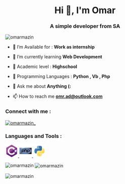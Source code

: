 <h1 align="center">Hi 👋, I'm Omar</h1>
<h3 align="center">A simple developer from SA</h3>

<p align="left"> <img src="https://komarev.com/ghpvc/?username=omarmazin&label=Profile%20views&color=0e75b6&style=flat" alt="omarmazin" /> </p>

- 🔭 I’m Available for  : **Work as internship**

- 🌱 I’m currently learning **Web Development**

- 👯 Academic level : **Highschool**

- 🤝 Programming Languages : **Python , Vb , Php**

- 💬 Ask me about **Anything (:**

- 📫 How to reach me **omr.ad@outlook.com**

<h3 align="left">Connect with me :</h3>
<p align="left">
<a href="https://instagram.com/omarmazin_" target="blank"><img align="center" src="https://raw.githubusercontent.com/rahuldkjain/github-profile-readme-generator/master/src/images/icons/Social/instagram.svg" alt="omarmazin_" height="30" width="40" /></a>
</p>

<h3 align="left">Languages and Tools :</h3>
<p align="left"> <a href="https://www.w3schools.com/cs/" target="_blank"> <img src="https://raw.githubusercontent.com/devicons/devicon/master/icons/csharp/csharp-original.svg" alt="csharp" width="40" height="40"/> </a> <a href="https://www.php.net" target="_blank"> <img src="https://raw.githubusercontent.com/devicons/devicon/master/icons/php/php-original.svg" alt="php" width="40" height="40"/> </a> <a href="https://www.python.org" target="_blank"> <img src="https://raw.githubusercontent.com/devicons/devicon/master/icons/python/python-original.svg" alt="python" width="40" height="40"/> </a> </p>

<p><img align="left" src="https://github-readme-stats.vercel.app/api/top-langs?username=omarmazin&show_icons=true&locale=en&layout=compact" alt="omarmazin" /></p>

<p>&nbsp;<img align="center" src="https://github-readme-stats.vercel.app/api?username=omarmazin&show_icons=true&locale=en" alt="omarmazin" /></p>

<p><img align="center" src="https://github-readme-streak-stats.herokuapp.com/?user=omarmazin&" alt="omarmazin" /></p>
